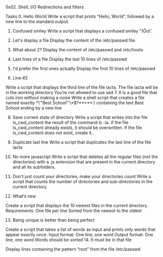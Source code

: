 0x02. Shell, I/O Redirections and filters

Tasks
0. Hello World
Write a script that prints “Hello, World”, followed by a new line to the standard output.

1. Confused smiley
Write a script that displays a confused smiley "(Ôo)'.

2. Let's display a file
Display the content of the /etc/passwd file.

3. What about 2?
Display the content of /etc/passwd and /etc/hosts

4. Last lines of a file
Display the last 10 lines of /etc/passwd

5. I'd prefer the first ones actually
Display the first 10 lines of /etc/passwd

6. Line #2

Write a script that displays the third line of the file iacta.
The file iacta will be in the working directory
	You’re not allowed to use sed
7. It is a good file that cuts iron without making a noise
Write a shell script that creates a file named exactly \*\\'"Best School"\'\\*$\?\*\*\*\*\*:) containing the text Best School ending by a new line

8. Save current state of directory
Write a script that writes into the file ls_cwd_content the result of the command ls -la.
If the file ls_cwd_content already exists, it should be overwritten. If the file ls_cwd_content does not exist, create it..

9. Duplicate last line
Write a script that duplicates the last line of the file iacta

10. No more javascript
Write a script that deletes all the regular files (not the directories) with a .js extension that are present in the current directory and all its subfolders.

11. Don't just count your directories, make your directories count
Write a script that counts the number of directories and sub-directories in the current directory.

12. What’s new

Create a script that displays the 10 newest files in the current directory.
Requirements:
	One file per line
	Sorted from the newest to the oldest

13. Being unique is better than being perfect

Create a script that takes a list of words as input and prints only words that appear exactly once.
	Input format: One line, one word
	Output format: One line, one word
	Words should be sorted
14. It must be in that file

Display lines containing the pattern “root” from the file /etc/passwd

